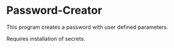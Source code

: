 # Password-Creator
This program creates a password with user defined parameters.

Requires installation of secrets.

